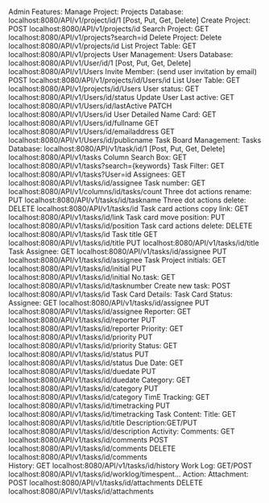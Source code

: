 Admin Features:
    Manage Project:
        Projects Database:
            localhost:8080/API/v1/project/id/1
            [Post, Put, Get, Delete]
        Create Project:
            POST localhost:8080/API/v1/projects/id
        Search Project:
            GET localhost:8080/API/v1/projects?search=id
        Delete Project:
            Delete localhost:8080/API/v1/projects/id
        List Project Table:
            GET localhost:8080/API/v1/projects
    User Management:
        Users Database:
            localhost:8080/API/v1/User/id/1
            [Post, Put, Get, Delete]
            localhost:8080/API/v1/Users
        Invite Member: (send user invitation by email)
            POST localhost:8080/API/v1/projects/id/Users/id
        List User Table:
            GET localhost:8080/API/v1/projects/id/Users
        User status:
            GET localhost:8080/API/v1/Users/id/status
        Update User Last active:
            GET localhost:8080/API/v1/Users/id/lastActive
            PATCH localhost:8080/API/v1/Users/id
        User Detailed Name Card:
            GET localhost:8080/API/v1/Users/id/fullname
            GET localhost:8080/API/v1/Users/id/emailaddress
            GET localhost:8080/API/v1/Users/id/publicname
    Task Board Management:
        Tasks Database:
            localhost:8080/API/v1/task/id/1
            [Post, Put, Get, Delete]
            localhost:8080/API/v1/tasks
        Column Search Box:
	        GET localhost:8080/API/v1/tasks?search={keywords}
        Task Filter:
            GET localhost:8080/API/v1/tasks?User=id
        Assignees:
            GET localhost:8080/API/v1/tasks/id/assignee
        Task number:
            GET localhost:8080/API/v1/columns/id/tasks/count
        Three dot actions rename:
            PUT localhost:8080/API/v1/tasks/id/taskname
        Three dot actions delete:
            DELETE localhost:8080/API/v1/tasks/id
        Task card actions copy link:
            GET localhost:8080/API/v1/tasks/id/link
        Task card move position:
            PUT localhost:8080/API/v1/tasks/id/position
        Task card actions delete:
            DELETE localhost:8080/API/v1/tasks/id
        Task title
            GET localhost:8080/API/v1/tasks/id/title
            PUT localhost:8080/API/v1/tasks/id/title
        Task Assignee:
            GET localhost:8080/API/v1/tasks/id/assignee
            PUT localhost:8080/API/v1/tasks/id/assignee
        Task Project initials:
            GET localhost:8080/API/v1/tasks/id/initial
            PUT localhost:8080/API/v1/tasks/id/initial
        No.task:
            GET localhost:8080/API/v1/tasks/id/tasknumber
        Create new task:
            POST localhost:8080/API/v1/tasks/id
    Task Card Details:
        Task Card Status:
            Assignee: 
                GET localhost:8080/API/v1/tasks/id/assignee
                PUT localhost:8080/API/v1/tasks/id/assignee
            Reporter: 
                GET localhost:8080/API/v1/tasks/id/reporter
                PUT localhost:8080/API/v1/tasks/id/reporter
            Priority: 
                GET localhost:8080/API/v1/tasks/id/priority
                PUT localhost:8080/API/v1/tasks/id/priority
            Status: 
                GET localhost:8080/API/v1/tasks/id/status
                PUT localhost:8080/API/v1/tasks/id/status
            Due Date: 
                GET localhost:8080/API/v1/tasks/id/duedate
                PUT localhost:8080/API/v1/tasks/id/duedate
            Category:
                GET localhost:8080/API/v1/tasks/id/category
                PUT localhost:8080/API/v1/tasks/id/category
            TimE Tracking: 
                GET localhost:8080/API/v1/tasks/id/timetracking
                PUT localhost:8080/API/v1/tasks/id/timetracking
    Task Content:
        Title: GET localhost:8080/API/v1/tasks/id/title
        Description:GET/PUT localhost:8080/API/v1/tasks/id/description
        Activity:
            Comments: 
                GET localhost:8080/API/v1/tasks/id/comments
                POST localhost:8080/API/v1/tasks/id/comments
                DELETE localhost:8080/API/v1/tasks/id/comments	
            History: 
                GET localhost:8080/API/v1/tasks/id/history
            Work Log: 
                GET/POST localhost:8080/API/v1/tasks/id/worklog/timespent…
        Action:
            Attachment:
                POST localhost:8080/API/v1/tasks/id/attachments
                DELETE localhost:8080/API/v1/tasks/id/attachments
        




